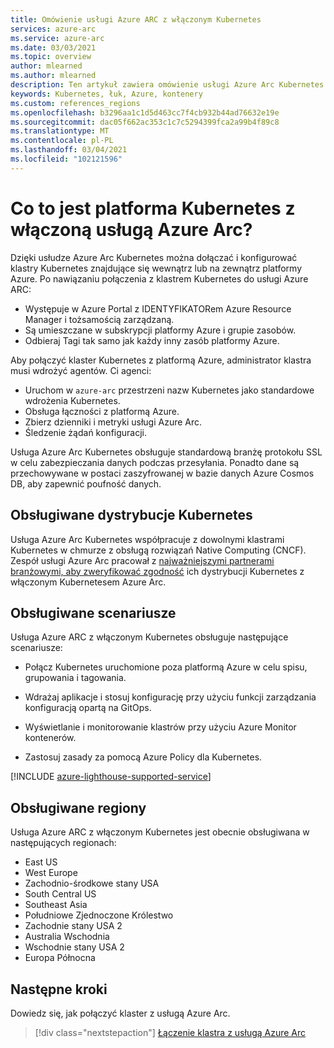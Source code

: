 ```yaml
---
title: Omówienie usługi Azure ARC z włączonym Kubernetes
services: azure-arc
ms.service: azure-arc
ms.date: 03/03/2021
ms.topic: overview
author: mlearned
ms.author: mlearned
description: Ten artykuł zawiera omówienie usługi Azure Arc Kubernetes.
keywords: Kubernetes, łuk, Azure, kontenery
ms.custom: references_regions
ms.openlocfilehash: b3296aa1c1d5d463cc7f4cb932b44ad76632e19e
ms.sourcegitcommit: dac05f662ac353c1c7c5294399fca2a99b4f89c8
ms.translationtype: MT
ms.contentlocale: pl-PL
ms.lasthandoff: 03/04/2021
ms.locfileid: "102121596"
---
```

# <a name="what-is-azure-arc-enabled-kubernetes"></a>Co to jest platforma Kubernetes z włączoną usługą Azure Arc?

Dzięki usłudze Azure Arc Kubernetes można dołączać i konfigurować klastry Kubernetes znajdujące się wewnątrz lub na zewnątrz platformy Azure. Po nawiązaniu połączenia z klastrem Kubernetes do usługi Azure ARC:
* Występuje w Azure Portal z IDENTYFIKATORem Azure Resource Manager i tożsamością zarządzaną. 
* Są umieszczane w subskrypcji platformy Azure i grupie zasobów.
* Odbieraj Tagi tak samo jak każdy inny zasób platformy Azure. 

Aby połączyć klaster Kubernetes z platformą Azure, administrator klastra musi wdrożyć agentów. Ci agenci:
* Uruchom w `azure-arc` przestrzeni nazw Kubernetes jako standardowe wdrożenia Kubernetes.
* Obsługa łączności z platformą Azure.
* Zbierz dzienniki i metryki usługi Azure Arc.
* Śledzenie żądań konfiguracji. 

Usługa Azure Arc Kubernetes obsługuje standardową branżę protokołu SSL w celu zabezpieczania danych podczas przesyłania. Ponadto dane są przechowywane w postaci zaszyfrowanej w bazie danych Azure Cosmos DB, aby zapewnić poufność danych.

## <a name="supported-kubernetes-distributions"></a>Obsługiwane dystrybucje Kubernetes

Usługa Azure Arc Kubernetes współpracuje z dowolnymi klastrami Kubernetes w chmurze z obsługą rozwiązań Native Computing (CNCF). Zespół usługi Azure Arc pracował z [najważniejszymi partnerami branżowymi, aby zweryfikować zgodność](./validation-program.md) ich dystrybucji Kubernetes z włączonym Kubernetesem Azure Arc.

## <a name="supported-scenarios"></a>Obsługiwane scenariusze 

Usługa Azure ARC z włączonym Kubernetes obsługuje następujące scenariusze: 

* Połącz Kubernetes uruchomione poza platformą Azure w celu spisu, grupowania i tagowania.

* Wdrażaj aplikacje i stosuj konfigurację przy użyciu funkcji zarządzania konfiguracją opartą na GitOps. 

* Wyświetlanie i monitorowanie klastrów przy użyciu Azure Monitor kontenerów. 

* Zastosuj zasady za pomocą Azure Policy dla Kubernetes. 

[!INCLUDE [azure-lighthouse-supported-service](../../../includes/azure-lighthouse-supported-service.md)]

## <a name="supported-regions"></a>Obsługiwane regiony 

Usługa Azure ARC z włączonym Kubernetes jest obecnie obsługiwana w następujących regionach: 

* East US
* West Europe
* Zachodnio-środkowe stany USA
* South Central US
* Southeast Asia
* Południowe Zjednoczone Królestwo
* Zachodnie stany USA 2
* Australia Wschodnia
* Wschodnie stany USA 2
* Europa Północna

## <a name="next-steps"></a>Następne kroki

Dowiedz się, jak połączyć klaster z usługą Azure Arc.
> [!div class="nextstepaction"]
> [Łączenie klastra z usługą Azure Arc](./quickstart-connect-cluster.md)

